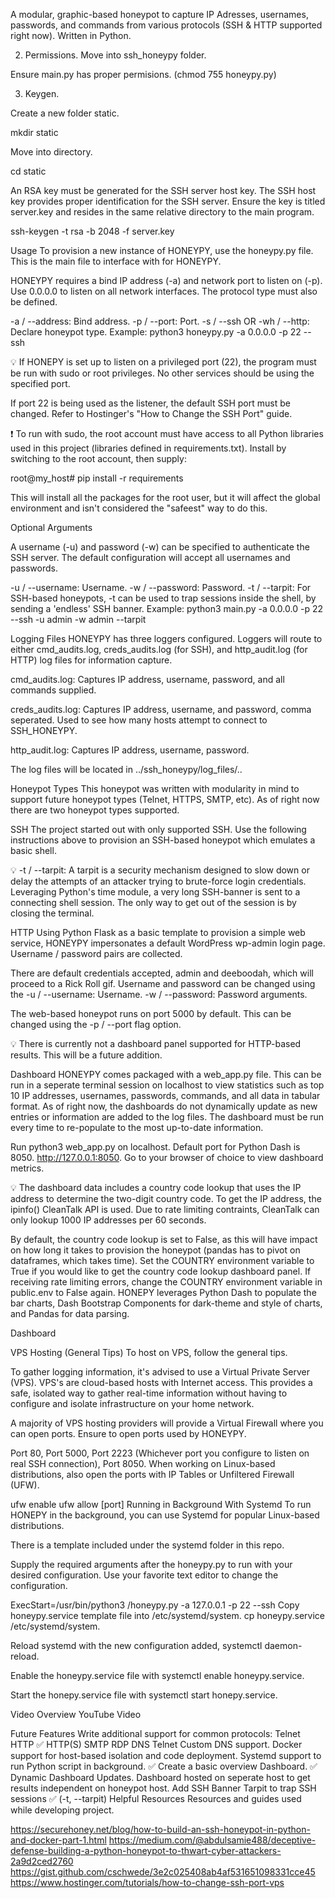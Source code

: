 

A modular, graphic-based honeypot to capture IP Adresses, usernames, passwords, and commands from various protocols (SSH & HTTP supported right now). Written in Python.



2) Permissions. Move into ssh_honeypy folder.

Ensure main.py has proper permisions. (chmod 755 honeypy.py)

3) Keygen.

Create a new folder static.

mkdir static

Move into directory.

cd static

An RSA key must be generated for the SSH server host key. The SSH host key provides proper identification for the SSH server. Ensure the key is titled server.key and resides in the same relative directory to the main program.

ssh-keygen -t rsa -b 2048 -f server.key

Usage
To provision a new instance of HONEYPY, use the honeypy.py file. This is the main file to interface with for HONEYPY.

HONEYPY requires a bind IP address (-a) and network port to listen on (-p). Use 0.0.0.0 to listen on all network interfaces. The protocol type must also be defined.

-a / --address: Bind address.
-p / --port: Port.
-s / --ssh OR -wh / --http: Declare honeypot type.
Example: python3 honeypy.py -a 0.0.0.0 -p 22 --ssh

💡 If HONEPY is set up to listen on a privileged port (22), the program must be run with sudo or root privileges. No other services should be using the specified port.

If port 22 is being used as the listener, the default SSH port must be changed. Refer to Hostinger's "How to Change the SSH Port" guide.

❗ To run with sudo, the root account must have access to all Python libraries used in this project (libraries defined in requirements.txt). Install by switching to the root account, then supply:

root@my_host# pip install -r requirements

This will install all the packages for the root user, but it will affect the global environment and isn't considered the "safeest" way to do this.

Optional Arguments

A username (-u) and password (-w) can be specified to authenticate the SSH server. The default configuration will accept all usernames and passwords.

-u / --username: Username.
-w / --password: Password.
-t / --tarpit: For SSH-based honeypots, -t can be used to trap sessions inside the shell, by sending a 'endless' SSH banner.
Example: python3 main.py -a 0.0.0.0 -p 22 --ssh -u admin -w admin --tarpit

Logging Files
HONEYPY has three loggers configured. Loggers will route to either cmd_audits.log, creds_audits.log (for SSH), and http_audit.log (for HTTP) log files for information capture.

cmd_audits.log: Captures IP address, username, password, and all commands supplied.

creds_audits.log: Captures IP address, username, and password, comma seperated. Used to see how many hosts attempt to connect to SSH_HONEYPY.

http_audit.log: Captures IP address, username, password.

The log files will be located in ../ssh_honeypy/log_files/..

Honeypot Types
This honeypot was written with modularity in mind to support future honeypot types (Telnet, HTTPS, SMTP, etc). As of right now there are two honeypot types supported.

SSH
The project started out with only supported SSH. Use the following instructions above to provision an SSH-based honeypot which emulates a basic shell.

💡 -t / --tarpit: A tarpit is a security mechanism designed to slow down or delay the attempts of an attacker trying to brute-force login credentials. Leveraging Python's time module, a very long SSH-banner is sent to a connecting shell session. The only way to get out of the session is by closing the terminal.

HTTP
Using Python Flask as a basic template to provision a simple web service, HONEYPY impersonates a default WordPress wp-admin login page. Username / password pairs are collected.

There are default credentials accepted, admin and deeboodah, which will proceed to a Rick Roll gif. Username and password can be changed using the -u / --username: Username. -w / --password: Password arguments.

The web-based honeypot runs on port 5000 by default. This can be changed using the -p / --port flag option.

💡 There is currently not a dashboard panel supported for HTTP-based results. This will be a future addition.

Dashboard
HONEYPY comes packaged with a web_app.py file. This can be run in a seperate terminal session on localhost to view statistics such as top 10 IP addresses, usernames, passwords, commands, and all data in tabular format. As of right now, the dashboards do not dynamically update as new entries or information are added to the log files. The dashboard must be run every time to re-populate to the most up-to-date information.

Run python3 web_app.py on localhost. Default port for Python Dash is 8050. http://127.0.0.1:8050. Go to your browser of choice to view dashboard metrics.

💡 The dashboard data includes a country code lookup that uses the IP address to determine the two-digit country code. To get the IP address, the ipinfo() CleanTalk API is used. Due to rate limiting contraints, CleanTalk can only lookup 1000 IP addresses per 60 seconds.

By default, the country code lookup is set to False, as this will have impact on how long it takes to provision the honeypot (pandas has to pivot on dataframes, which takes time). Set the COUNTRY environment variable to True if you would like to get the country code lookup dashboard panel.
If receiving rate limiting errors, change the COUNTRY environment variable in public.env to False again.
HONEPY leverages Python Dash to populate the bar charts, Dash Bootstrap Components for dark-theme and style of charts, and Pandas for data parsing.

Dashboard

VPS Hosting (General Tips)
To host on VPS, follow the general tips.

To gather logging information, it's advised to use a Virtual Private Server (VPS). VPS's are cloud-based hosts with Internet access. This provides a safe, isolated way to gather real-time information without having to configure and isolate infrastructure on your home network.



A majority of VPS hosting providers will provide a Virtual Firewall where you can open ports. Ensure to open ports used by HONEYPY.

Port 80, Port 5000, Port 2223 (Whichever port you configure to listen on real SSH connection), Port 8050.
When working on Linux-based distributions, also open the ports with IP Tables or Unfiltered Firewall (UFW).

ufw enable
ufw allow [port]
Running in Background With Systemd
To run HONEPY in the background, you can use Systemd for popular Linux-based distributions.

There is a template included under the systemd folder in this repo.

Supply the required arguments after the honeypy.py to run with your desired configuration. Use your favorite text editor to change the configuration.

ExecStart=/usr/bin/python3 /honeypy.py -a 127.0.0.1 -p 22 --ssh
Copy honeypy.service template file into /etc/systemd/system. cp honeypy.service /etc/systemd/system.

Reload systemd with the new configuration added, systemctl daemon-reload.

Enable the honeypy.service file with systemctl enable honeypy.service.

Start the honepy.service file with systemctl start honepy.service.

Video Overview
YouTube Video

Future Features
Write additional support for common protocols:
Telnet
HTTP ✅
HTTP(S)
SMTP
RDP
DNS
Telnet
Custom DNS support.
Docker support for host-based isolation and code deployment.
Systemd support to run Python script in background. ✅
Create a basic overview Dashboard. ✅
Dynamic Dashboard Updates.
Dashboard hosted on seperate host to get results independent on honeypot host.
Add SSH Banner Tarpit to trap SSH sessions ✅ (-t, --tarpit)
Helpful Resources
Resources and guides used while developing project.

https://securehoney.net/blog/how-to-build-an-ssh-honeypot-in-python-and-docker-part-1.html
https://medium.com/@abdulsamie488/deceptive-defense-building-a-python-honeypot-to-thwart-cyber-attackers-2a9d2ced2760
https://gist.github.com/cschwede/3e2c025408ab4af531651098331cce45
https://www.hostinger.com/tutorials/how-to-change-ssh-port-vps
